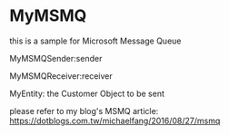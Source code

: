 # MyMSMQ
this is a sample for Microsoft Message Queue

MyMSMQSender:sender

MyMSMQReceiver:receiver

MyEntity: the Customer Object to be sent

please refer to my blog's MSMQ article:
https://dotblogs.com.tw/michaelfang/2016/08/27/msmq
